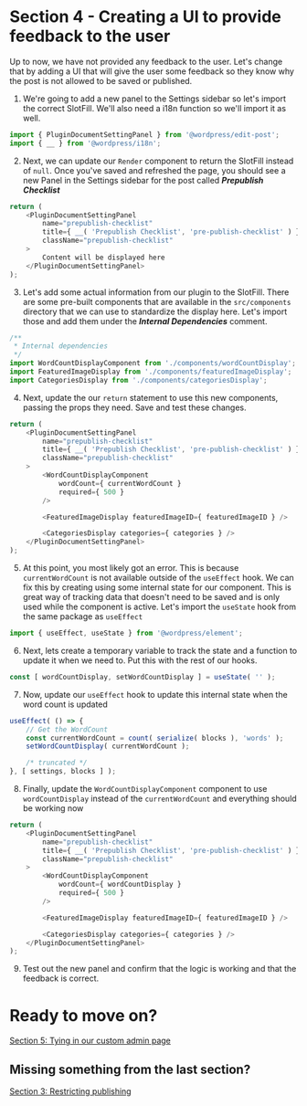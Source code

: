 # Section  4 - Creating a UI to provide feedback to the user
Up to now, we have not provided any feedback to the user. Let's change that by adding a UI that will give the user some feedback so they know why the post is not allowed to be saved or published.

1. We're going to add a new panel to the Settings sidebar so let's import the correct SlotFill. We'll also need a i18n function so we'll import it as well.
```javascript
import { PluginDocumentSettingPanel } from '@wordpress/edit-post';
import { __ } from '@wordpress/i18n';
```

2. Next, we can update our `Render` component to return  the SlotFill instead of `null`. Once you've saved and refreshed the page, you should see a new Panel in the Settings sidebar for the post called ***Prepublish Checklist***
```javascript
return (
	<PluginDocumentSettingPanel
		name="prepublish-checklist"
		title={ __( 'Prepublish Checklist', 'pre-publish-checklist' ) }
		className="prepublish-checklist"
	>
		Content will be displayed here
	</PluginDocumentSettingPanel>
);
```
3. Let's add some actual information from our plugin to the SlotFill. There are some pre-built components that are available in the `src/components` directory that we can use to standardize the display here. Let's import those and add them under the ***Internal Dependencies*** comment.
```javascript
/**
 * Internal dependencies
 */
import WordCountDisplayComponent from './components/wordCountDisplay';
import FeaturedImageDisplay from './components/featuredImageDisplay';
import CategoriesDisplay from './components/categoriesDisplay';
```

4. Next, update the our `return` statement to use this new components, passing the props they need. Save and test these changes.
```javascript
return (
	<PluginDocumentSettingPanel
		name="prepublish-checklist"
		title={ __( 'Prepublish Checklist', 'pre-publish-checklist' ) }
		className="prepublish-checklist"
	>
		<WordCountDisplayComponent
			wordCount={ currentWordCount }
			required={ 500 }
		/>

		<FeaturedImageDisplay featuredImageID={ featuredImageID } />

		<CategoriesDisplay categories={ categories } />
	</PluginDocumentSettingPanel>
);
```

5. At this point, you most likely got an error. This is because `currentWordCount` is not available outside of the `useEffect` hook. We can fix this by creating using some internal state for our component. This is great way of tracking data that doesn't need to be saved and is only used while the component is active. Let's import the `useState` hook from the same package as `useEffect`
```javascript
import { useEffect, useState } from '@wordpress/element';
```

6. Next, lets create a temporary variable to track the state and a function to update it when we need to. Put this with the rest of our hooks.
```javascript
const [ wordCountDisplay, setWordCountDisplay ] = useState( '' );
```

7. Now, update our `useEffect` hook to update this internal state when the word count is updated
```javascript
useEffect( () => {
	// Get the WordCount
	const currentWordCount = count( serialize( blocks ), 'words' );
	setWordCountDisplay( currentWordCount );

	/* truncated */
}, [ settings, blocks ] );
```

8. Finally, update the `WordCountDisplayComponent` component to use `wordCountDisplay` instead of the `currentWordCount` and everything should be working now
```javascript
return (
	<PluginDocumentSettingPanel
		name="prepublish-checklist"
		title={ __( 'Prepublish Checklist', 'pre-publish-checklist' ) }
		className="prepublish-checklist"
	>
		<WordCountDisplayComponent
			wordCount={ wordCountDisplay }
			required={ 500 }
		/>

		<FeaturedImageDisplay featuredImageID={ featuredImageID } />

		<CategoriesDisplay categories={ categories } />
	</PluginDocumentSettingPanel>
);
```
9. Test out the new panel and confirm that the logic is working and that the feedback is correct.

# Ready to move on?
[Section 5: Tying in our custom admin page](./section-5.md)
## Missing something from the last section?
[Section 3: Restricting publishing](./section-3.md)
